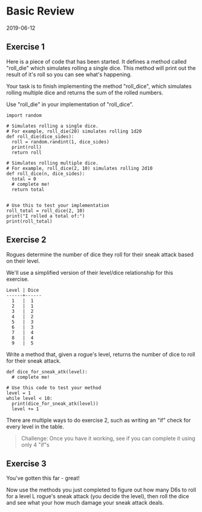 # Basic Review
2019-06-12

## Exercise 1
Here is a piece of code that has been started. It defines a method called "roll_die" which simulates rolling a single dice. This method will print out the result of it's roll so you can see what's happening.

Your task is to finish implementing the method "roll_dice", which simulates rolling multiple dice and returns the sum of the rolled numbers.

Use "roll_die" in your implementation of "roll_dice".

```
import random

# Simulates rolling a single dice.
# For example, roll_die(20) simulates rolling 1d20
def roll_die(dice_sides):
  roll = random.randint(1, dice_sides)
  print(roll)
  return roll

# Simulates rolling multiple dice.
# For example, roll_dice(2, 10) simulates rolling 2d10
def roll_dice(n, dice_sides):
  total = 0
  # complete me!
  return total


# Use this to test your implementation
roll_total = roll_dice(2, 10)
print("I rolled a total of:")
print(roll_total)

```

## Exercise 2
Rogues determine the number of dice they roll for their sneak attack based on their level.

We'll use a simplified version of their level/dice relationship for this exercise.
```
Level | Dice
------+------
  1   |  1   
  2   |  1   
  3   |  2   
  4   |  2   
  5   |  3   
  6   |  3  
  7   |  4   
  8   |  4   
  9   |  5   
```

Write a method that, given a rogue's level, returns the number of dice to roll for their sneak attack.

```
def dice_for_sneak_atk(level):
  # complete me!

# Use this code to test your method
level = 1
while level < 10:
  print(dice_for_sneak_atk(level))
  level += 1
```

There are multiple ways to do exercise 2, such as writing an "if" check for every level in the table. 

> Challenge: Once you have it working, see if you can complete it using only 4 "if"s

## Exercise 3
You've gotten this far - great!

Now use the methods you just completed to figure out how many D6s to roll for a level L rogue's sneak attack (you decide the level), then roll the dice and see what your how much damage your sneak attack deals.